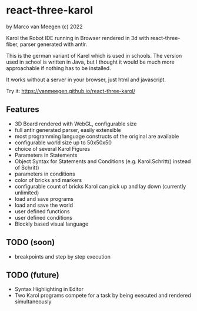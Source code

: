 # react-three-karol

by Marco van Meegen (c) 2022

Karol the Robot IDE running in Browser rendered in 3d with react-three-fiber, parser generated with antlr.

This is the german variant of Karel which is used in schools. The version used in school is written in Java, but I
thought it would be much more approachable if nothing has to be installed.

It works without a server in your browser, just html and javascript.

Try it: https://vanmeegen.github.io/react-three-karol/

## Features

- 3D Board rendered with WebGL, configurable size
- full antlr generated parser, easily extensible
- most programming language constructs of the original are available
- configurable world size up to 50x50x50
- choice of several Karol Figures
- Parameters in Statements
- Object Syntax for Statements and Conditions (e.g. Karol.Schritt() instead of Schritt)
- parameters in conditions
- color of bricks and markers
- configurable count of bricks Karol can pick up and lay down (currently unlimited)
- load and save programs
- load and save the world
- user defined functions
- user defined conditions
- Blockly based visual language

## TODO (soon)
- breakpoints and step by step execution

## TODO (future)
- Syntax Highlighting in Editor
- Two Karol programs compete for a task by being executed and rendered simultaneously
